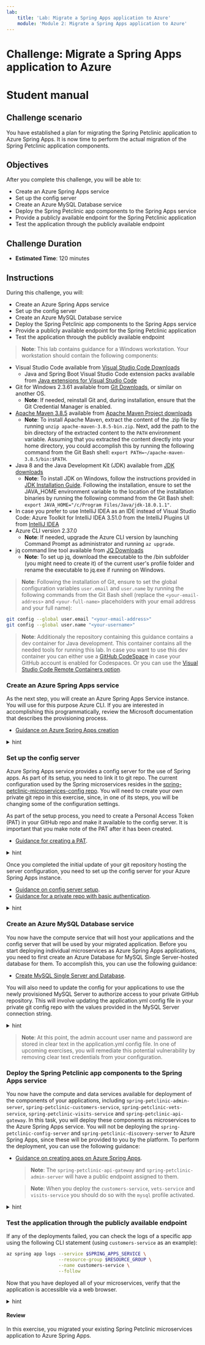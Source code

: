 ```yaml
---
lab:
    title: 'Lab: Migrate a Spring Apps application to Azure'
    module: 'Module 2: Migrate a Spring Apps application to Azure'
---
```


# Challenge: Migrate a Spring Apps application to Azure

# Student manual

## Challenge scenario

You have established a plan for migrating the Spring Petclinic application to Azure Spring Apps. It is now time to perform the actual migration of the Spring Petclinic application components.

## Objectives

After you complete this challenge, you will be able to:

- Create an Azure Spring Apps service
- Set up the config server
- Create an Azure MySQL Database service
- Deploy the Spring Petclinic app components to the Spring Apps service
- Provide a publicly available endpoint for the Spring Petclinic application
- Test the application through the publicly available endpoint

## Challenge Duration

- **Estimated Time**: 120 minutes

## Instructions

During this challenge, you will:

- Create an Azure Spring Apps service
- Set up the config server
- Create an Azure MySQL Database service
- Deploy the Spring Petclinic app components to the Spring Apps service
- Provide a publicly available endpoint for the Spring Petclinic application
- Test the application through the publicly available endpoint

> **Note**: This lab contains guidance for a Windows workstation. Your workstation should contain the following components:

- Visual Studio Code available from [Visual Studio Code Downloads](https://code.visualstudio.com/download)
  - Java and Spring Boot Visual Studio Code extension packs available from [Java extensions for Visual Studio Code](https://code.visualstudio.com/docs/java/extensions)
- Git for Windows 2.3.61 available from [Git Downloads](https://git-scm.com/downloads), or similar on another OS.
  - **Note**: If needed, reinstall Git and, during installation, ensure that the Git Credential Manager is enabled.
- [Apache Maven 3.8.5](apache-maven-3.8.5-bin.zip) available from [Apache Maven Project downloads](https://maven.apache.org/download.cgi)
  - **Note**: To install Apache Maven, extract the content of the .zip file by running `unzip apache-maven-3.8.5-bin.zip`. Next, add the path to the bin directory of the extracted content to the `PATH` environment variable. Assuming that you extracted the content directly into your home directory, you could accomplish this by running the following command from the Git Bash shell: `export PATH=~/apache-maven-3.8.5/bin:$PATH`.
- Java 8 and the Java Development Kit (JDK) available from [JDK downloads](https://download.oracle.com/java/18/latest/jdk-18_windows-x64_bin.msi)
  - **Note**: To install JDK on Windows, follow the instructions provided in [JDK Installation Guide](https://docs.oracle.com/en/java/javase/18/install/installation-jdk-microsoft-windows-platforms.html). Following the installation, ensure to set the JAVA_HOME environment variable to the location of the installation binaries by running the following command from the Git Bash shell: `export JAVA_HOME="/c/Program Files/Java/jdk-18.0.1.1"`.
- In case you prefer to use IntelliJ IDEA as an IDE instead of Visual Studio Code: Azure Toolkit for IntelliJ IDEA 3.51.0 from the IntelliJ Plugins UI from [IntelliJ IDEA](https://www.jetbrains.com/idea/download/#section=windows)
- Azure CLI version 2.37.0
  - **Note**: If needed, upgrade the Azure CLI version by launching Command Prompt as administrator and running `az upgrade`.
- jq command line tool available from [JQ Downloads](https://stedolan.github.io/jq/)
  - **Note**: To set up jq, download the executable to the /bin subfolder (you might need to create it) of the current user's profile folder and rename the executable to jq.exe if running on Windows.

> **Note**: Following the installation of Git, ensure to set the global configuration variables `user.email` and `user.name` by running the following commands from the Git Bash shell (replace the `<your-email-address>` and `<your-full-name>` placeholders with your email address and your full name):

```bash
git config --global user.email "<your-email-address>"
git config --global user.name "<your-username>"
```

> **Note**: Additionaly the repository containing this guidance contains a dev container for Java development. This container contains all the needed tools for running this lab. In case you want to use this dev container you can either use a [GitHub CodeSpace](https://github.com/features/codespaces) in case your GitHub account is enabled for Codespaces. Or you can use the [Visual Studio Code Remote Containers option](https://code.visualstudio.com/docs/remote/containers).

### Create an Azure Spring Apps service

As the next step, you will create an Azure Spring Apps Service instance. You will use for this purpose Azure CLI. If you are interested in accomplishing this programmatically, review the Microsoft documentation that describes the provisioning process.

- [Guidance on Azure Spring Apps creation](https://docs.microsoft.com/azure/spring-cloud/quickstart-provision-service-instance?tabs=Azure-CLI&pivots=programming-language-java)

<details>
<summary>hint</summary>
<br/>

1. On your lab computer, open the Git Bash window and, from the Git Bash prompt, run the following command to sign in to your Azure subscription:

   ```bash
   az login
   ```

1. Executing the command will automatically open a web browser window prompting you to authenticate. Once prompted, sign in using the user account that has the Owner role in the target Azure subscription that you will use in this lab and close the web browser window.

1. Make sure that you are logged in to the right subscription for the consecutive commands.

   ```bash
   az account list -o table
   ```

1. If in the above statement you don't see the right account being indicated as your default one, change your environment to the right subscription with the following command, replacing the `<subscription-id>`.

   ```bash
   az account set --subscription <subscription-id>
   ```

1. Run the following commands to create a resource group that will contain all of your resources (replace the `<azure-region>` placeholder with the name of any Azure region in which you can create a Standard SKU instance of the Azure Spring Apps service and an Azure Database for MySQL Single Server instance, see [this page](https://azure.microsoft.com/global-infrastructure/services/?products=mysql,spring-apps&regions=all) for regional availability details of those services):

   ```bash
   UNIQUEID=$(openssl rand -hex 3)
   RESOURCE_GROUP=springappslab_rg_$UNIQUEID
   LOCATION=<azure-region>
   az group create -g $RESOURCE_GROUP -l $LOCATION
   ```
1. Run the following command to add the spring extension.

   ```bash
   az extension add --name spring
   ``` 
    
1. Run the following commands to create an instance of the standard SKU of the Azure Spring Apps service. Note that the name of the service needs to be globally unique, so adjust it accordingly in case the randomly generated name is already in use. Keep in mind that the name can contain only lowercase letters, numbers and hyphens.

   ```bash
   SPRING_APPS_SERVICE=springappssvc$UNIQUEID
   az spring create --name $SPRING_APPS_SERVICE \
                    --resource-group $RESOURCE_GROUP \
                    --location $LOCATION \
                    --sku Standard
   ```
    
   > **Note**: This will automatically register the spring extension if needed. Confirm the extension installation with _Y_.

   > **Note**: This will also create for you an Application Insights resource. This Application Insights resource is created still in `classic` mode and not in the newer `workspace` mode. If the region you are deploying to doesn't support this `classic` mode anymore, the CLI will show a warning to say it skipped App Insights creation and you should assign it manually. Don't worry in case you see this message though, it will not influence the rest of the lab for you. We will cover monitoring in depth in a next module.

   > **Note**: Wait for the provisioning to complete. This might take about 5 minutes.

1. Run the following command to set your default resource group name and Spring Apps service name. By setting these defaults, you don't need to repeat these names in the subsequent commands.

   ```bash
   az config set defaults.group=$RESOURCE_GROUP defaults.spring=$SPRING_APPS_SERVICE
   ```

1. Open a web browser window and navigate to the Azure portal. If prompted, sign in using the user account that has the Owner role in the target Azure subscription that you will use in this lab.

1. In the Azure portal, use the **Search resources, services, and docs** text box to search for and navigate to the resource group you just created.

1. On the resource group overview pane, verify that the resource group contains an Azure Spring Apps instance.

   > **Note**: In case you don't see the Azure Spring Apps service in the overview list of the resource group, select the **Refresh** toolbar button to refresh the view of the resource groups.

   > **Note**: You will notice an Application Insights resource also was created in your resource group. You will use this in one of the next labs.

1. Select the Azure Spring Apps instance and, in the vertical navigation menu, in the **Settings** section, select **Apps**. Note that the instance does not include any spring apps at this point. You will perform the app deployment later in this exercise.

</details>

### Set up the config server


Azure Spring Apps service provides a config server for the use of Spring apps. As part of its setup, you need to link it to git repo. The current configuration used by the Spring microservices resides in the [spring-petclinic-microservices-config repo](https://github.com/spring-petclinic/spring-petclinic-microservices-config). You will need to create your own private git repo in this exercise, since, in one of its steps, you will be changing some of the configuration settings.

As part of the setup process, you need to create a Personal Access Token (PAT) in your GitHub repo and make it available to the config server. It is important that you make note of the PAT after it has been created.

- [Guidance for creating a PAT](https://docs.github.com/en/authentication/keeping-your-account-and-data-secure/creating-a-personal-access-token).

<details>
<summary>hint</summary>
<br/>

1. To create a PAT, switch to the web browser window displaying your private GitHub repository, select the avatar icon in the upper right corner, and then select **Settings**.

1. At the bottom of the vertical navigation menu, select **Developer settings**, select **Personal access tokens**, and then select **Generate new token**.

1. On the **New personal access token** page, in the **Note** text box, enter a descriptive name, such as **spring-petclinic-config-server-token**.

1. In the **Select scopes** section, select **repo** and then select **Generate token**.

1. Record the generated token for later use.

1. On your lab computer, in your web browser, navigate to your GitHub account, navigate to the **Repositories** page and create a new private repository named **spring-petclinic-microservices-config**.

   > **Note**: Make sure to configure the repository as private.

1. On the newly created repository page, select the copy icon in the  **Quick setup** section.

    > **Note**: This will copy the clone URL of the newly created GitHub repository. The value should be in the format `https://github.com/<your-github-username>/spring-petclinic-microservices-config.git`, where the `<your-github-username>` placeholder represents your GitHub user name).

1. From the Git Bash prompt, make sure you are no longer in the **spring-petclinic-microservices** folder and clone the **spring-petclinic-microservices-config** repo

   ```bash
   cd ~/projects
   git clone https://github.com/<your-github-username>/spring-petclinic-microservices-config.git
   ```

1. From the Git Bash prompt, move to the newly created **spring-petclinic-microservices-config** folder and run the following commands to copy all the config server configuration yaml files from [spring-petclinic-microservices-config](https://github.com/spring-petclinic/spring-petclinic-microservices-config) to the local folder on your lab computer.

   ```bash
   cd spring-petclinic-microservices-config
   curl -o admin-server.yml https://raw.githubusercontent.com/spring-petclinic/spring-petclinic-microservices-config/main/admin-server.yml
   curl -o api-gateway.yml https://raw.githubusercontent.com/spring-petclinic/spring-petclinic-microservices-config/main/api-gateway.yml
   curl -o application.yml https://raw.githubusercontent.com/spring-petclinic/spring-petclinic-microservices-config/main/application.yml
   curl -o customer-service.yml https://raw.githubusercontent.com/spring-petclinic/spring-petclinic-microservices-config/main/customer-service.yml
   curl -o discovery-server.yml https://raw.githubusercontent.com/spring-petclinic/spring-petclinic-microservices-config/main/discovery-server.yml
   curl -o tracing-server.yml https://raw.githubusercontent.com/spring-petclinic/spring-petclinic-microservices-config/main/tracing-server.yml
   curl -o vets-service.yml https://raw.githubusercontent.com/spring-petclinic/spring-petclinic-microservices-config/main/vets-service.yml
   curl -o visit-service.yml https://raw.githubusercontent.com/spring-petclinic/spring-petclinic-microservices-config/main/visit-service.yml
   ```

1. From the Git Bash prompt, run the following commands to commit and push your changes to your private GitHub repository.

   ```bash
   git add .
   git commit -m 'added base config'
   git push
   ```

1. In your web browser, refresh the page of the newly created **spring-petclinic-microservices-config** repository and double check that all the configuration files are there.

</details>

Once you completed the initial update of your git repository hosting the server configuration, you need to set up the config server for your Azure Spring Apps instance. 

- [Guidance on config server setup](https://docs.microsoft.com/azure/spring-cloud/quickstart-setup-config-server?tabs=Azure-CLI&pivots=programming-language-java).
- [Guidance for a private repo with basic authentication](https://docs.microsoft.com/azure/spring-cloud/how-to-config-server#private-repository-with-basic-authentication).

<details>
<summary>hint</summary>
<br/>

1. Switch to the Git Bash prompt and run the following commands to set the environment variables hosting your GitHub repository and GitHub credentials (replace the `<git-repository>`, `<git-username>`, and `<git-password>` placeholders with the URL of your GitHub repository, the name of your GitHub user account, and the newly generated PAT value, respectively).

   > **Note**: The URL of the GitHub repository should be in the format `https://github.com/<your-github-username>/spring-petclinic-microservices-config.git`, where the `<your-github-username>` placeholder represents your GitHub user name.

   ```bash
   GIT_REPO=<git-repository>
   GIT_USERNAME=<git-username>
   GIT_PASSWORD=<git-password>
   ```

1. To set up the config server such that it points to your GitHub repository, from the Git Bash prompt, run the following command.

   ```bash
   az spring config-server git set \
                           --name $SPRING_APPS_SERVICE \
                           --resource-group $RESOURCE_GROUP \
                           --uri $GIT_REPO \
                           --label main \
                           --password $GIT_PASSWORD \
                           --username $GIT_USERNAME 
   ```

   > **Note**: In case you are using a branch other than `master` in your config repo, you can change the branch name with the `label` parameter.

   > **Note**: Wait for the operation to complete. This might take about 2 minutes.

</details>

### Create an Azure MySQL Database service

You now have the compute service that will host your applications and the config server that will be used by your migrated application. Before you start deploying individual microservices as Azure Spring Apps applications, you need to first create an Azure Database for MySQL Single Server-hosted database for them. To accomplish this, you can use the following guidance:

- [Create MySQL Single Server and Database](https://docs.microsoft.com/azure/mysql/quickstart-create-mysql-server-database-using-azure-cli).

You will also need to update the config for your applications to use the newly provisioned MySQL Server to authorize access to your private GitHub repository. This will involve updating the application.yml config file in your private git config repo with the values provided in the MySQL Server connection string.

<details>
<summary>hint</summary>
<br/>

1. Run the following commands to create an instance of Azure Database for MySQL Single Server. Note that the name of the server must be globally unique, so adjust it accordingly in case the randomly generated name is already in use. Keep in mind that the name can contain only lowercase letters, numbers and hyphens. In addition, replace the `<myadmin-password>` placeholder with a complex password and record its value.

   ```bash
   SQL_SERVER_NAME=springappsmysql$UNIQUEID
   SQL_ADMIN_PASSWORD=<myadmin-password>
   DATABASE_NAME=petclinic

   az mysql server create \
         --admin-user myadmin \
         --admin-password ${SQL_ADMIN_PASSWORD} \
         --name ${SQL_SERVER_NAME} \
         --resource-group ${RESOURCE_GROUP}  \
         --sku-name GP_Gen5_2  \
         --version 5.7 \
         --storage-size 5120
   ```

   > **Note**: Wait for the provisioning to complete. This might take about 3 minutes.

1. Once the Azure Database for MySQL Single Server instance gets created, it will output details about its settings. In the output, you will find the server connection string. Record its value since you will need it later in this exercise.

1. Run the following commands to create a database in the Azure Database for MySQL Single Server instance.

   ```bash
   az mysql db create \
         --server-name $SQL_SERVER_NAME \
         --resource-group $RESOURCE_GROUP \
         --name $DATABASE_NAME
   ```

1. You will also need to allow connections to the server from Azure Spring Apps. For now, to accomplish this, you will create a server firewall rule to allow inbound traffic from all Azure Services. This way your apps running in Azure Spring Apps will be able to reach the MySQL database providing them with persistent storage. In one of the upcoming exercises, you will restrict this connectivity to limit it exclusively to the apps hosted by your Azure Spring Apps instance.

   ```bash
   az mysql server firewall-rule create \
       --name allAzureIPs \
       --server ${SQL_SERVER_NAME} \
       --resource-group ${RESOURCE_GROUP} \
       --start-ip-address 0.0.0.0 --end-ip-address 0.0.0.0
   ```

1. From the Git Bash window, in the config repository you cloned locally, use your favorite text editor to open the application.yml file. Change the entries in lines 82, 83, and 84 that contain the values of the target datasource endpoint, the corresponding admin user account, and its password. Set these values by using the information in the Azure Database for MySQL Single Server connection string you recorded earlier in this task. Your configuration should look like this:

   > **Note**: The original content of these three lines in the application.yml file have the following format:

   ```yaml
       url: jdbc:mysql://localhost:3306/db?useSSL=false
       username: root
       password: petclinic
   ```

   > **Note**: The updated content of these three lines in the application.yml file should have the following format (where the `<mysql-server-name>`, `<myadmin-password>` and `<mysql-database-name>` placeholders represent the name of the Azure Database for MySQL Single Server instance, the password you assigned to the myadmin account during its provisioning, and the name of the database i.e. `petclinic`, respectively):

   ```yaml
       url: jdbc:mysql://<mysql-server-name>.mysql.database.azure.com:3306/<mysql-database-name>?useSSL=true
       username: myadmin@<mysql-server-name>
       password: <myadmin-password>
   ```

   > **Note**: Ensure to change the value of the `useSSL` parameter to `true`, since this is enforced by default by Azure Database for MySQL Single Server.

1. Save the changes and push the updates you made to the **application.yml** file to your private GitHub repo by running the following commands from the Git Bash prompt:

   ```bash
   git add .
   git commit -m 'azure mysql info'
   git push
   ```

</details>

   > **Note**: At this point, the admin account user name and password are stored in clear text in the application.yml config file. In one of upcoming exercises, you will remediate this potential vulnerability by removing clear text credentials from your configuration.

### Deploy the Spring Petclinic app components to the Spring Apps service

You now have the compute and data services available for deployment of the components of your applications, including `spring-petclinic-admin-server`, `spring-petclinic-customers-service`, `spring-petclinic-vets-service`, `spring-petclinic-visits-service` and `spring-petclinic-api-gateway`. In this task, you will deploy these components as microservices to the Azure Spring Apps service. You will not be deploying the `spring-petclinic-config-server` and `spring-petclinic-discovery-server` to Azure Spring Apps, since these will be provided to you by the platform. To perform the deployment, you can use the following guidance:

- [Guidance on creating apps on Azure Spring Apps](https://docs.microsoft.com/azure/spring-cloud/quickstart-deploy-apps?tabs=Azure-CLI&pivots=programming-language-java).

   > **Note**: The `spring-petclinic-api-gateway` and `spring-petclinic-admin-server` will have a public endpoint assigned to them.

   > **Note**: When you deploy the `customers-service`, `vets-service` and `visits-service` you should do so with the `mysql` profile activated.

<details>
<summary>hint</summary>
<br/>

1. In the main **pom.xml** file change the **spring-cloud.version** on line 33 from version **2021.0.2** t0 **2021.0.0** and save the file.

   ```xml
   <spring-cloud.version>2021.0.0</spring-cloud.version>
   ```

   > **Note**: This version change is currently needed, since there is a bug when running version 2021.0.2.

1. You will start by building all the microservice of the spring petclinic application. To accomplish this, run `mvn clean package` in the root directory of the application.

   ```bash
   cd ~/projects/spring-petclinic-microservices
   mvn clean package -DskipTests
   ```

1. Verify that the build succeeds by reviewing the output of the `mvn clean package -DskipTests` command, which should have the following format:

   ```bash
   [INFO] Reactor Summary for spring-petclinic-microservices 2.6.3:
   [INFO]
   [INFO] spring-petclinic-microservices ..................... SUCCESS [  0.224 s]
   [INFO] spring-petclinic-admin-server ...................... SUCCESS [  5.665 s]
   [INFO] spring-petclinic-customers-service ................. SUCCESS [  4.231 s]
   [INFO] spring-petclinic-vets-service ...................... SUCCESS [  3.152 s]
   [INFO] spring-petclinic-visits-service .................... SUCCESS [  2.902 s]
   [INFO] spring-petclinic-config-server ..................... SUCCESS [  1.030 s]
   [INFO] spring-petclinic-discovery-server .................. SUCCESS [  1.429 s]
   [INFO] spring-petclinic-api-gateway ....................... SUCCESS [  8.277 s]
   [INFO] ------------------------------------------------------------------------
   [INFO] BUILD SUCCESS
   [INFO] ------------------------------------------------------------------------
   [INFO] Total time:  27.310 s
   [INFO] Finished at: 2022-05-12T18:43:06Z
   [INFO] ------------------------------------------------------------------------
   ```

1. For each application you will now create an app on Azure Spring Apps service. You will start with the `api-gateway`. To deploy it, from the Git Bash prompt, run the following command:

   ```bash
   az spring app create \
            --service $SPRING_APPS_SERVICE \
            --resource-group $RESOURCE_GROUP \
            --name api-gateway \
            --assign-endpoint true
   ```

   > **Note**: Wait for the provisioning to complete. This might take about 5 minutes.

1. Next deploy the jar file to this newly created app by running the following command from the Git Bash prompt:

   ```bash
   az spring app deploy \
            --service $SPRING_APPS_SERVICE \
            --resource-group $RESOURCE_GROUP \
            --name api-gateway \
            --no-wait \
            --artifact-path spring-petclinic-api-gateway/target/spring-petclinic-api-gateway-2.6.7.jar
   ```

   > **Note**: The version of the Spring Petclinic application may have changed in the mean time. In the main **pom.xml** file, double check what the current version is in the `<parent><version>` element and change the version number of the jar file if needed. In case the version has changed you will need to update this command for all the next deploy steps.

1. In the same way create an app for the `admin-server` microservice:

   ```bash
   az spring app create \
            --service $SPRING_APPS_SERVICE \
            --resource-group $RESOURCE_GROUP \
            --name app-admin \
            --assign-endpoint true
   ```

   > **Note**: Wait for the operation to complete. This might take about 5 minutes.

1. Next deploy the jar file to this newly created app:

   ```bash
   az spring app deploy \
            --service $SPRING_APPS_SERVICE \
            --resource-group $RESOURCE_GROUP \
            --name app-admin \
            --no-wait \
            --artifact-path spring-petclinic-admin-server/target/spring-petclinic-admin-server-2.6.7.jar
   ```

1. Next, you will create an app for the `customers-service` microservice, without assigning an endpoint:

   ```bash
   az spring app create \
            --service $SPRING_APPS_SERVICE \
            --resource-group $RESOURCE_GROUP \
            --name customers-service
   ```

   > **Note**: Wait for the operation to complete. This might take about 5 minutes.

1. For the customers service you will set the `mysql` profile:

   ```bash
   az spring app deploy \
            --service $SPRING_APPS_SERVICE \
            --resource-group $RESOURCE_GROUP \
            --name customers-service \
            --no-wait \
            --artifact-path spring-petclinic-customers-service/target/spring-petclinic-customers-service-2.6.7.jar \
            --env SPRING_PROFILES_ACTIVE=mysql
   ```

1. Next, you will create an app for the `visits-service` microservice, also without an endpoint assigned:

   ```bash
   az spring app create \
               --service $SPRING_APPS_SERVICE \
               --resource-group $RESOURCE_GROUP \
               --name visits-service 
   ```

   > **Note**: Wait for the operation to complete. This might take about 5 minutes.

1. For the `visit-service` you will also include the `mysql` profile:

   ```bash
   az spring app deploy \
               --service $SPRING_APPS_SERVICE \
               --resource-group $RESOURCE_GROUP \
               --name visits-service \
               --no-wait \
               --artifact-path spring-petclinic-visits-service/target/spring-petclinic-visits-service-2.6.7.jar \
               --env SPRING_PROFILES_ACTIVE=mysql
   ```

1. To conclude, you will create an app for the `vets-service` microservice, again without an endpoint assigned:

   ```bash
   az spring app create \
               --service $SPRING_APPS_SERVICE \
               --resource-group $RESOURCE_GROUP \
               --name vets-service 
   ```

   > **Note**: Wait for the operation to complete. This might take about 5 minutes.

1. In this case you will also include the `mysql` profile:

  ```bash
   az spring app deploy \
               --service $SPRING_APPS_SERVICE \
               --resource-group $RESOURCE_GROUP \
               --name vets-service \
               --no-wait \
               --artifact-path spring-petclinic-vets-service/target/spring-petclinic-vets-service-2.6.7.jar \
               --env SPRING_PROFILES_ACTIVE=mysql
   ```

</details>

### Test the application through the publicly available endpoint

If any of the deployments failed, you can check the logs of a specific app using the following CLI statement (using `customers-service` as an example):

```bash
az spring app logs --service $SPRING_APPS_SERVICE \
                   --resource-group $RESOURCE_GROUP \
                   --name customers-service \
                   --follow
```

Now that you have deployed all of your microservices, verify that the application is accessible via a web browser.

<details>
<summary>hint</summary>
<br/>

1. To list all deployed apps, from the Git Bash shell, run the following CLI statement, which will also list all publicly accessible endpoints:

   ```bash
   az spring app list --service $SPRING_APPS_SERVICE \
                      --resource-group $RESOURCE_GROUP \
                      --output table
   ```

1. Alternatively, you can switch to the web browser window displaying the Azure portal interface, navigate to your Azure Spring Apps instance and select **Apps** from the vertical navigation menu. In the list of apps, select **api-gateway**, on the **api-gateway \| Overview** page, note the value of the **URL** property.

1. Open another web browser tab and navigate to the URL of the api-gateway endpoint to display the application web interface.

1. You can also navigate to the URL of the admin-server to see insight information of your microservices.

</details>

#### Review

In this exercise, you migrated your existing Spring Petclinic microservices application to Azure Spring Apps.

